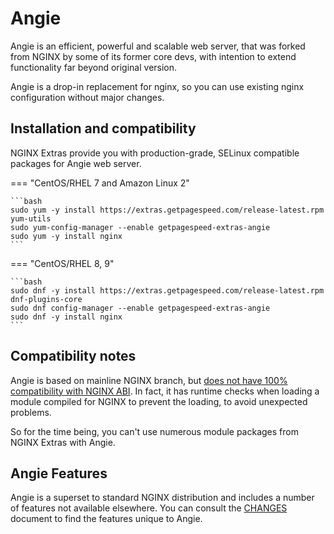 # Angie

Angie is an efficient, powerful and scalable web server, that was forked from NGINX by some of its former core devs, 
with intention to extend functionality far beyond original version.

Angie is a drop-in replacement for nginx, so you can use existing nginx configuration without major changes.

## Installation and compatibility

NGINX Extras provide you with production-grade, SELinux compatible packages for Angie web server.

=== "CentOS/RHEL 7 and Amazon Linux 2"

    ```bash
    sudo yum -y install https://extras.getpagespeed.com/release-latest.rpm yum-utils
    sudo yum-config-manager --enable getpagespeed-extras-angie
    sudo yum -y install nginx
    ``` 
 
=== "CentOS/RHEL 8, 9"

    ```bash
    sudo dnf -y install https://extras.getpagespeed.com/release-latest.rpm dnf-plugins-core
    sudo dnf config-manager --enable getpagespeed-extras-angie
    sudo dnf -y install nginx
    ```

## Compatibility notes

Angie is based on mainline NGINX branch, but [does not have 100% compatibility with NGINX ABI](https://github.com/webserver-llc/angie/issues/13#issuecomment-1406843151).
In fact, it has runtime checks when loading a module compiled for NGINX to prevent the loading,
to avoid unexpected problems.

So for the time being, you can't use numerous module packages from NGINX Extras with Angie.

## Angie Features

Angie is a superset to standard NGINX distribution and includes a number of features not available elsewhere.
You can consult the [CHANGES](https://angie.software/en/changes/) document to find the features unique to Angie.

